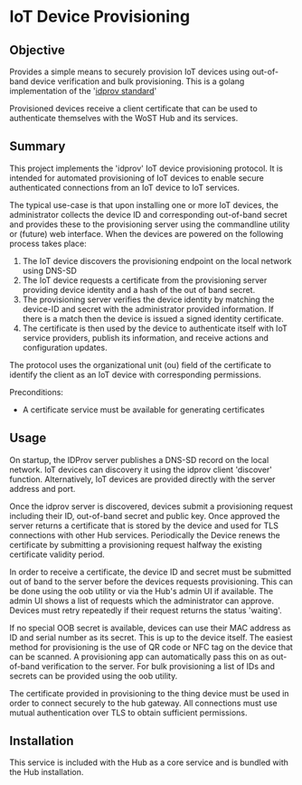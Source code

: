 # IoT Device Provisioning

## Objective

Provides a simple means to securely provision IoT devices using out-of-band device verification and
bulk provisioning. This is a golang implementation of
the '[idprov standard](https://github.com/wostzone/idprov-standard)'

Provisioned devices receive a client certificate that can be used to authenticate themselves
with the WoST Hub and its services.

## Summary 

This project implements the 'idprov' IoT device provisioning protocol. It is intended for automated provisioning of IoT devices to enable secure authenticated connections from an IoT device to IoT services.

The typical use-case is that upon installing one or more IoT devices, the administrator collects the
device ID and corresponding out-of-band secret and provides these to the provisioning server using
the commandline utility or (future) web interface. When the devices are powered on the following
process takes place:

1. The IoT device discovers the provisioning endpoint on the local network using DNS-SD 
2. The IoT device requests a certificate from the provisioning server providing device identity and
   a hash of the out of band secret.
3. The provisioning server verifies the device identity by matching the device-ID and secret with
   the administrator provided information. If there is a match then the device is issued a signed
   identity certificate.
4. The certificate is then used by the device to authenticate itself with IoT service providers,
   publish its information, and receive actions and configuration updates.

The protocol uses the organizational unit (ou) field of the certificate to identify the client as an IoT device with corresponding permissions.


Preconditions:
* A certificate service must be available for generating certificates 


## Usage

On startup, the IDProv server publishes a DNS-SD record on the local network. IoT devices can
discovery it using the idprov client 'discover' function. Alternatively, IoT devices are provided
directly with the server address and port.

Once the idprov server is discovered, devices submit a provisioning request including their ID, out-of-band secret and public key. Once approved the server returns a certificate that is stored by the device and used for TLS connections with other Hub services. Periodically the Device renews the certificate by submitting a provisioning request halfway the existing certificate validity period.

In order to receive a certificate, the device ID and secret must be submitted out of band to the server before the devices requests provisioning. This can be done using the oob utility or via the Hub's admin UI if available. The admin UI shows a list of requests which the administrator can approve. Devices must retry repeatedly if their request returns the status 'waiting'.

If no special OOB secret is available, devices can use their MAC address as ID and serial number as its secret. This is up to the device itself. The easiest method for provisioning is the use of QR code or NFC tag on the device that can be scanned. A provisioning app can automatically pass this on as out-of-band verification to the server. For bulk provisioning a list of IDs and secrets can be provided using the oob utility.

The certificate provided in provisioning to the thing device must be used in order to connect securely to the hub gateway. All connections must use mutual authentication over TLS to obtain sufficient permissions.

## Installation

This service is included with the Hub as a core service and is bundled with the Hub installation.

